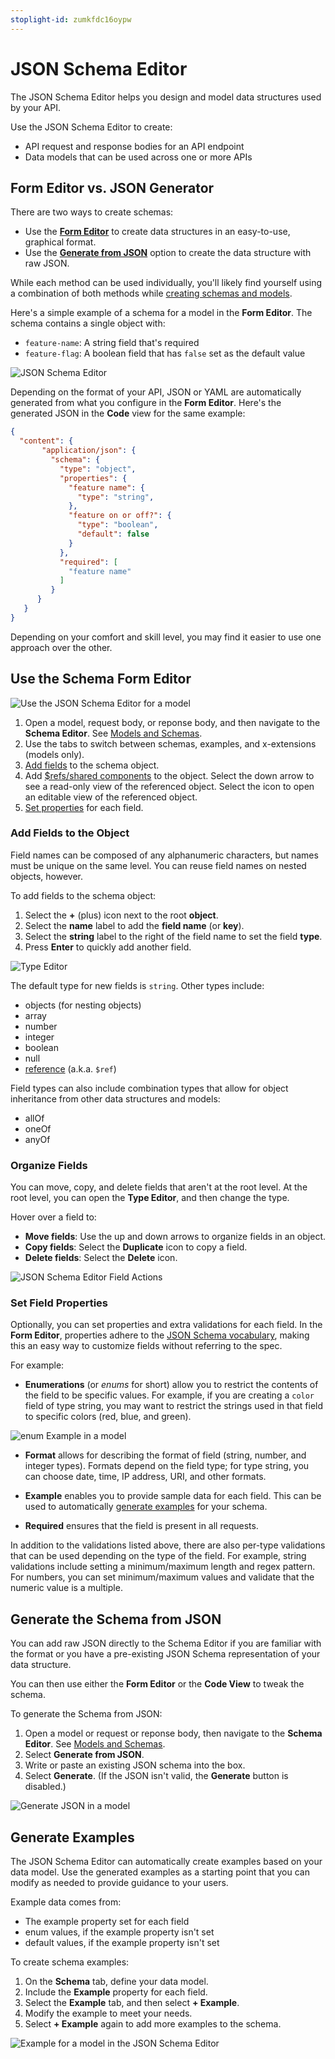 ```yaml
---
stoplight-id: zumkfdc16oypw
---
```


# JSON Schema Editor

The JSON Schema Editor helps you design and model data structures used by your API. 

Use the JSON Schema Editor to create:

- API request and response bodies for an API endpoint
- Data models that can be used across one or more APIs

## Form Editor vs. JSON Generator

There are two ways to create schemas:

- Use the [**Form Editor**](#use-the-schema-form-editor) to create data structures in an easy-to-use, graphical format.
- Use the [**Generate from JSON**](#generate-the-schema-from-json) option to create the data structure with raw JSON.

While each method can be used individually, you'll likely find yourself using a combination of both methods while [creating schemas and models](models.md). 

Here's a simple example of a schema for a model in the **Form Editor**. The schema contains a single object with:

* `feature-name`: A string field that's required
* `feature-flag`: A boolean field that has `false` set as the default value

![JSON Schema Editor](https://stoplight.io/api/v1/projects/cHJqOjI/images/X7HkjaIThi4)


Depending on the format of your API, JSON or YAML are automatically generated from what you configure in the **Form Editor**. Here's the generated JSON in the **Code** view for the same example:

```json lineNumbers
{
  "content": {
       "application/json": {
         "schema": {
           "type": "object",
           "properties": {
             "feature name": {
               "type": "string",
             },
             "feature on or off?": {
               "type": "boolean",
               "default": false
             }
           },
           "required": [
             "feature name"
           ]
         }
      }
   }
}   
```

Depending on your comfort and skill level, you may find it easier to use one approach over the other.

## Use the Schema Form Editor

![Use the JSON Schema Editor for a model](https://stoplight.io/api/v1/projects/cHJqOjI/images/zRuHbNnzo2M)


1. Open a model, request body, or reponse body, and then navigate to the **Schema Editor**. See [Models and Schemas](models.md).
2. Use the tabs to switch between schemas, examples, and x-extensions (models only).
3. [Add fields](#add-fields-to-the-object) to the schema object.
4. Add [$refs/shared components](shared-components.md) to the object. Select the down arrow to see a read-only view of the referenced object. Select the icon to open an editable view of the referenced object.
5. [Set properties](#set-field-properties) for each field.

### Add Fields to the Object

Field names can be composed of any alphanumeric characters, but names must be unique on the same level. You can reuse field names on nested objects, however.
  
To add fields to the schema object:

1. Select the **+** (plus) icon next to the root **object**. 
2. Select the **name** label to add the **field name** (or **key**). 
3. Select the **string** label to the right of the field name to set the field **type**. 
4. Press **Enter** to quickly add another field.

<!--
focus: false
-->
![Type Editor](https://stoplight.io/api/v1/projects/cHJqOjI/images/EbvqhLdTtIs)

The default type for new fields is `string`. Other types include:

  - objects (for nesting objects)
  - array
  - number
  - integer
  - boolean
  - null
  - [reference](shared-components.md#shared-models) (a.k.a. `$ref`)

Field types can also include combination types that allow for object inheritance from other data structures and models:

  - allOf 
  - oneOf 
  - anyOf 

### Organize Fields

You can move, copy, and delete fields that aren't at the root level. At the root level, you can open the **Type Editor**, and then change the type.

Hover over a field to:

* **Move fields**: Use the up and down arrows to organize fields in an object.
* **Copy fields**: Select the **Duplicate** icon to copy a field. 
* **Delete fields**: Select the **Delete** icon.

![JSON Schema Editor Field Actions](https://stoplight.io/api/v1/projects/cHJqOjI/images/UNAlAeYzQkY)

### Set Field Properties

Optionally, you can set properties and extra validations for each field. In the **Form Editor**, properties adhere to the [JSON Schema vocabulary](https://json-schema.org/), making this an easy way to customize fields without referring to the spec.

For example:

- **Enumerations** (or _enums_ for short) allow you to restrict the contents of the field to be specific values. For example, if you are creating a `color` field of type string, you may want to restrict the strings used in that field to specific colors (red, blue, and green).

![enum Example in a model](https://stoplight.io/api/v1/projects/cHJqOjI/images/B9IwCCMWEPs)

- **Format** allows for describing the format of field (string, number, and integer types). Formats depend on the field type; for type string,  you can choose date, time, IP address, URI, and other formats.

- **Example** enables you to provide sample data for each field. This can be used to automatically [generate examples](#generate-examples) for your schema.

- **Required** ensures that the field is present in all requests.
  
In addition to the validations listed above, there are also per-type validations that can be used depending on the type of the field. For example, string validations include setting a minimum/maximum length and regex pattern. For numbers, you can set minimum/maximum values and validate that the numeric value is a multiple.

## Generate the Schema from JSON

You can add raw JSON directly to the Schema Editor if you are familiar with the format or you have a pre-existing JSON Schema representation of your data structure.

You can then use either the **Form Editor** or the **Code View** to tweak the schema.

To generate the Schema from JSON:

1. Open a model or request or reponse body, then navigate to the **Schema Editor**. See [Models and Schemas](models.md).
2. Select **Generate from JSON**.
3. Write or paste an existing JSON schema into the box. 
4. Select **Generate**. (If the JSON isn't valid, the **Generate** button is disabled.)

![Generate JSON in a model](https://stoplight.io/api/v1/projects/cHJqOjI/images/hV7iJqECV5M)

## Generate Examples

The JSON Schema Editor can automatically create examples based on your data model. Use the generated examples as a starting point that you can modify as needed to provide guidance to your users.

Example data comes from:

- The example property set for each field
- enum values, if the example property isn't set
- default values, if the example property isn't set

To create schema examples:

1. On the **Schema** tab, define your data model.
2. Include the **Example** property for each field.
3. Select the **Example** tab, and then select **+ Example**.
4. Modify the example to meet your needs.
5. Select **+ Example** again to add more examples to the schema.

![Example for a model in the JSON Schema Editor](https://stoplight.io/api/v1/projects/cHJqOjI/images/V9ebGXGv7g8)


